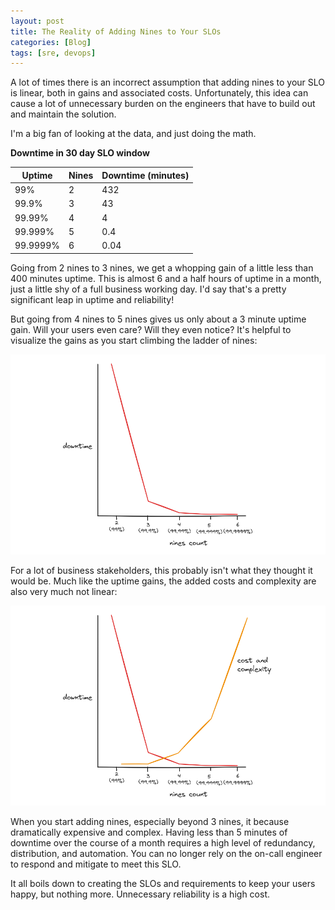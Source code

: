 ```yaml
---
layout: post
title: The Reality of Adding Nines to Your SLOs
categories: [Blog]
tags: [sre, devops]
---
```


A lot of times there is an incorrect assumption that adding nines to your SLO is linear, both in gains and associated costs. Unfortunately, this idea can cause a lot of unnecessary burden on the engineers that have to build out and maintain the solution.

I'm a big fan of looking at the data, and just doing the math.

**Downtime in 30 day SLO window**

| Uptime   | Nines | Downtime (minutes) |
| -------- | ----- | ------------------ |
| 99%      | 2     | 432                |
| 99.9%    | 3     | 43                 |
| 99.99%   | 4     | 4                  |
| 99.999%  | 5     | 0.4                |
| 99.9999% | 6     | 0.04               |

Going from 2 nines to 3 nines, we get a whopping gain of a little less than 400 minutes uptime. This is almost 6 and a half hours of uptime in a month, just a little shy of a full business working day. I'd say that's a pretty significant leap in uptime and reliability!

But going from 4 nines to 5 nines gives us only about a 3 minute uptime gain. Will your users even care? Will they even notice? It's helpful to visualize the gains as you start climbing the ladder of nines:

![Nines downtime chart](../images/slo-more-nines1.png)

For a lot of business stakeholders, this probably isn't what they thought it would be. Much like the uptime gains, the added costs and complexity are also very much not linear:

![Nines downtime and costs chart](../images/slo-more-nines2.png)

When you start adding nines, especially beyond 3 nines, it because dramatically expensive and complex. Having less than 5 minutes of downtime over the course of a month requires a high level of redundancy, distribution, and automation. You can no longer rely on the on-call engineer to respond and mitigate to meet this SLO.

It all boils down to creating the SLOs and requirements to keep your users happy, but nothing more. Unnecessary reliability is a high cost.
